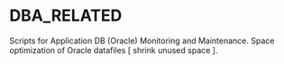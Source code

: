 # DBA_RELATED
Scripts for Application DB (Oracle) Monitoring and Maintenance.
Space optimization of Oracle datafiles [ shrink unused space ]. 

